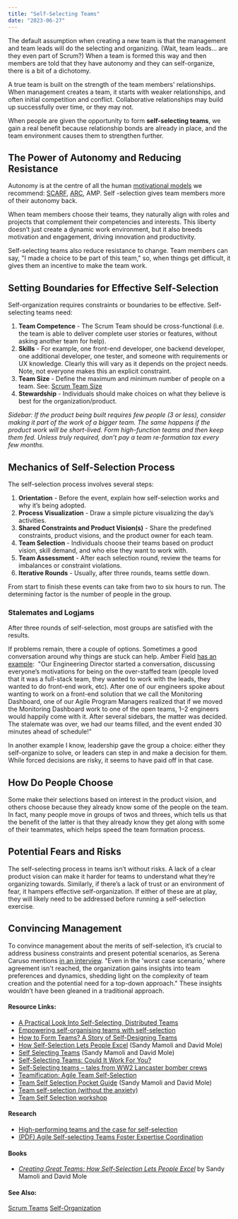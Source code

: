 ```yaml
---
title: "Self-Selecting Teams"
date: "2023-06-27"
---
```


The default assumption when creating a new team is that the management and team leads will do the selecting and organizing. (Wait, team leads... are they even part of Scrum?) When a team is formed this way and then members are told that they have autonomy and they can self-organize, there is a bit of a dichotomy.

A true team is built on the strength of the team members' relationships. When management creates a team, it starts with weaker relationships, and often initial competition and conflict. Collaborative relationships may build up successfully over time, or they may not.

When people are given the opportunity to form **self-selecting teams**, we gain a real benefit because relationship bonds are already in place, and the team environment causes them to strengthen further.

## The Power of Autonomy and Reducing Resistance

Autonomy is at the centre of all the human [motivational models](/glossary/motivation) we recommend: [SCARF](/glossary/scarf-model), [ARC](/glossary/arc-motivational-model), AMP. Self -selection gives team members more of their autonomy back.

When team members choose their teams, they naturally align with roles and projects that complement their competencies and interests. This liberty doesn’t just create a dynamic work environment, but it also breeds motivation and engagement, driving innovation and productivity.

Self-selecting teams also reduce resistance to change. Team members can say, "I made a choice to be part of this team," so, when things get difficult, it gives them an incentive to make the team work.

## Setting Boundaries for Effective Self-Selection

Self-organization requires constraints or boundaries to be effective. Self-selecting teams need:

1. **Team Competence** - The Scrum Team should be cross-functional (i.e. the team is able to deliver complete user stories or features, without asking another team for help).
2. **Skills** - For example, one front-end developer, one backend developer, one additional developer, one tester, and someone with requirements or UX knowledge. Clearly this will vary as it depends on the project needs. Note, not everyone makes this an explicit constraint.
3. **Team Size** - Define the maximum and minimum number of people on a team. See: [Scrum Team Size](/blog/scrum-team-size.html)
4. **Stewardship** - Individuals should make choices on what they believe is best for the organization/product.

_Sidebar: If the product being built requires few people (3 or less), consider making it part of the work of a bigger team. The same happens if the product work will be short-lived. Form high-function teams and then keep them fed. Unless truly required, don't pay a team re-formation tax every few months._

## Mechanics of Self-Selection Process

The self-selection process involves several steps:

1. **Orientation** - Before the event, explain how self-selection works and why it’s being adopted.
2. **Process Visualization** - Draw a simple picture visualizing the day’s activities.
3. **Shared Constraints and Product Vision(s)** - Share the predefined constraints, product visions, and the product owner for each team.
4. **Team Selection** - Individuals choose their teams based on product vision, skill demand, and who else they want to work with.
5. **Team Assessment** - After each selection round, review the teams for imbalances or constraint violations.
6. **Iterative Rounds** - Usually, after three rounds, teams settle down.

From start to finish these events can take from two to six hours to run. The determining factor is the number of people in the group.

### Stalemates and Logjams

After three rounds of self-selection, most groups are satisfied with the results.

If problems remain, there a couple of options. Sometimes a good conversation around why things are stuck can help. Amber Field [has an example](https://amberrfield.com/self-selecting-teams-could-it-work-for-you/):  "Our Engineering Director started a conversation, discussing everyone’s motivations for being on the over-staffed team (people loved that it was a full-stack team, they wanted to work with the leads, they wanted to do front-end work, etc). After one of our engineers spoke about wanting to work on a front-end solution that we call the Monitoring Dashboard, one of our Agile Program Managers realized that if we moved the Monitoring Dashboard work to one of the open teams, 1–2 engineers would happily come with it. After several sidebars, the matter was decided. The stalemate was over, we had our teams filled, and the event ended 30 minutes ahead of schedule!"

In another example I know, leadership gave the group a choice: either they self-organize to solve, or leaders can step in and make a decision for them. While forced decisions are risky, it seems to have paid off in that case.

## How Do People Choose

Some make their selections based on interest in the product vision, and others choose because they already know some of the people on the team. In fact, many people move in groups of twos and threes, which tells us that the benefit of the latter is that they already know they get along with some of their teammates, which helps speed the team formation process.

## Potential Fears and Risks

The self-selecting process in teams isn’t without risks. A lack of a clear product vision can make it harder for teams to understand what they’re organizing towards. Similarly, if there’s a lack of trust or an environment of fear, it hampers effective self-organization. If either of these are at play, they will likely need to be addressed before running a self-selection exercise.

## Convincing Management

To convince management about the merits of self-selection, it’s crucial to address business constraints and present potential scenarios, as Serena Caruso mentions [in an interview](https://www.infoq.com/news/2017/11/self-selection-teams/). "Even in the 'worst case scenario,' where agreement isn't reached, the organization gains insights into team preferences and dynamics, shedding light on the complexity of team creation and the potential need for a top-down approach." These insights wouldn’t have been gleaned in a traditional approach.

#### Resource Links:

- [A Practical Look Into Self-Selecting, Distributed Teams](https://www.agilealliance.org/resources/experience-reports/a-practical-look-into-self-selecting-distributed-teams/)
- [Empowering self-organising teams with self-selection](https://www.andykelk.net/agile/empowering-self-organising-teams-with-self-selection)
- [How to Form Teams? A Story of Self-Designing Teams](https://www.ahmadfahmy.com/blog/2013/12/5/the-rise-of-the-team)
- [How Self-Selection Lets People Excel](https://businessagility.institute/learn/how-self-selection-lets-people-excel-the-guide/230) (Sandy Mamoli and David Mole)
- [Self Selecting Teams](https://www.methodsandtools.com/archive/selfselectingteams.php) (Sandy Mamoli and David Mole)
- [Self-Selecting Teams: Could It Work For You?](https://amberrfield.com/self-selecting-teams-could-it-work-for-you/)
- [Self-Selecting teams – tales from WW2 Lancaster bomber crews](https://lunatractor.com/blog/2014/01/12/self-selecting-teams-tales-from-ww2-lancaster-bomber-crews/)
- [Teamification: Agile Team Self-Selection](https://info.projectbrilliant.com/blog/teamification-agile-team-self-selection)
- [Team Self Selection Pocket Guide](https://nomad8.com/uploads/Self_Selection_Pocket_Guide.pdf) (Sandy Mamoli and David Mole)
- [Team self-selection (without the anxiety)](https://leadingagileteams.com/2019/09/13/team-self-selection-minus-the-anxiety/)
- [Team Self Selection workshop](https://dandypeople.com/blog/team-self-selection-workshop/)

#### Research

- [High-performing teams and the case for self-selection](https://halopsychology.com/2018/04/09/high-performing-teams-and-the-case-for-self-selection/)
- [(PDF) Agile Self-selecting Teams Foster Expertise Coordination](https://www.researchgate.net/publication/345458070_Agile_Self-selecting_Teams_Foster_Expertise_Coordination)

#### Books

- _[Creating Great Teams: How Self-Selection Lets People Excel](https://pragprog.com/titles/mmteams/creating-great-teams/)_ by Sandy Mamoli and David Mole

#### See Also:

[Scrum Teams](/glossary/scrum-team) [Self-Organization](/glossary/self-organization)
